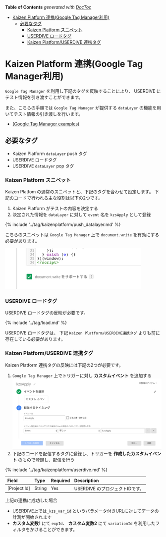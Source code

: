 <!-- START doctoc generated TOC please keep comment here to allow auto update -->
<!-- DON'T EDIT THIS SECTION, INSTEAD RE-RUN doctoc TO UPDATE -->
**Table of Contents**  *generated with [DocToc](https://github.com/thlorenz/doctoc)*

- [Kaizen Platform 連携(Google Tag Manager利用)](#kaizen-platform-%E9%80%A3%E6%90%BAgoogle-tag-manager%E5%88%A9%E7%94%A8)
  - [必要なタグ](#%E5%BF%85%E8%A6%81%E3%81%AA%E3%82%BF%E3%82%B0)
    - [Kaizen Platform スニペット](#kaizen-platform-%E3%82%B9%E3%83%8B%E3%83%9A%E3%83%83%E3%83%88)
    - [USERDIVE ロードタグ](#userdive-%E3%83%AD%E3%83%BC%E3%83%89%E3%82%BF%E3%82%B0)
    - [Kaizen Platform/USERDIVE 連携タグ](#kaizen-platformuserdive-%E9%80%A3%E6%90%BA%E3%82%BF%E3%82%B0)

<!-- END doctoc generated TOC please keep comment here to allow auto update -->

# Kaizen Platform 連携(Google Tag Manager利用)

`Google Tag Manager` を利用し下記のタグを反映することにより、 USERDIVE にテスト情報を引き渡すことができます。

また、こちらの手順では `Google Tag Manager` が提供する `dataLayer` の機能を用いてテスト情報の引き渡しを行います。

- [(Google Tag Manager examples)](https://uncovertruth.github.io/examples/integration/kaizenplatform_with_gtm.html)

## 必要なタグ

- Kaizen Platform `dataLayer` push タグ
- USERDIVE ロードタグ
- USERDIVE `dataLayer` pop タグ

### Kaizen Platform スニペット

Kaizen Platfom の通常のスニペットと、下記のタグを合わせて設定します。
下記のコードで行われる主な役割は以下の2つです。

1. Kaizen Platform がテストの内容を決定する
1. 決定された情報を `dataLayer` に対して `event` 名を `kzsApply` として登録

{% include '../tag/kaizenplatform/push_datalayer.md' %}

こちらのスニペットは `Google Tag Manager` 上で `document.write` を有効にする必要があります。

![document.writeを有効にする](./img/document_write.png)

### USERDIVE ロードタグ

USERDIVE ロードタグの反映が必要です。

{% include '../tag/load.md' %}

USERDIVE ロードタグは、 下記 `Kaizen Platform/USERDIVE連携タグ` よりも前に存在している必要があります。

### Kaizen Platform/USERDIVE 連携タグ

Kaizen Platform 連携タグの反映には下記の2つが必要です。

1. `Google Tag Manager` 上でトリガーに対し **カスタムイベント** を追加する
    ![custom eventをする](./img/custom_event.png)
1. 下記のコードを配信するタグに登録し、トリガーを **作成したカスタムイベント** のもので登録し、配信を行う

{% include '../tag/kaizenplatform/userdive.md' %}

| Field        | Type   | Required | Description                     |
|:-------------|:-------|:---------|:--------------------------------|
| [Project Id] | String | Yes      | USERDIVE のプロジェクトIDです。 |

上記の連携に成功した場合

- USERDIVE上では`_kzs_var_id` というパラメータ付きURLに対してデータの計測が開始されます
- **カスタム変数1** にて `expId`、 **カスタム変数2** にて `variationId` を利用したフィルタをかけることができます。
